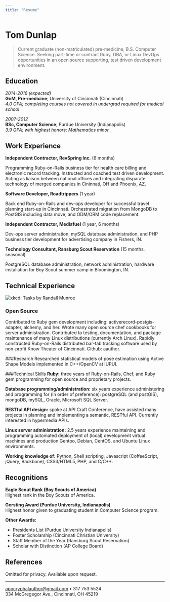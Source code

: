 ```yaml
---
title: "Resume"
---
```


Tom Dunlap
==========

> Current graduate (non-matriculated) pre-medicine, B.S. Computer Science.
> Seeking part-time or contract Ruby, DBA, or Linux DevOps opportunities in an
> open source supporting, test driven development environment.

Education
---------

*2014-2016 (expected)*  
**GnM, Pre-medicine**; University of Cincinnati (Cincinnati)  
*4.0 GPA; completing courses not covered in undergrad required for medical school*

*2007-2012*  
**BSc, Computer Science**; Purdue University (Indianapolis)  
*3.9 GPA; with highest honors; Mathematics minor*

Work Experience
---------------

**Independent Contractor, RevSpring Inc.** (6 months)

Programming Ruby-on-Rails business tier for health care billing and electronic
record tracking. Instructed and coached test driven development.  Acting as
liaison between national offices and integrating disparate technology of merged
companies in Cininnati, OH and Phoenix, AZ.

**Software Developer, Roadtrippers** (1 year)

Back end Ruby-on-Rails and dev-ops developer for successful travel planning
start-up in Cincinnati.  Orchestrated migration from MongoDB to PostGIS
including data move, and ODM/ORM code replacement.

**Independent Contractor, Mediafuel** (1 year, 6 months)

Dev-ops server administration, mySQL database administration, and PHP business
tier development for advertising company in Fishers, IN.

**Technology Consultant, Ransburg Scout Reservation**
(15 months, seasonal)

PostgreSQL database administration, network administration, hardware
installation for Boy Scout summer camp in Bloomington, IN.


Technical Experience
--------------------

![xkcd: Tasks by Randall Munroe](http://imgs.xkcd.com/comics/tasks.png)

### Open Source
Contributed to Ruby gem development including: activerecord-postgis-adapter,
alchemy, and her.  Wrote many open source chef cookbooks for server
administration.  Contributed to testing, documentation, and package maintenance
of many Linux distributions (currently Arch Linux).  Rapidly constructed
Ruby-on-Rails distributed bar-tab tracking software used by non-profit Know
Theater of Cincinnati. Github: aauthor.

###Research
Researched statistical models of pose estimation using Active Shape Models
implemented in C++/OpenCV at IUPUI.

###Technical Skills
**Ruby:** three years of Ruby-on-Rails, Chef, and Ruby gem programming for
open source and proprietary projects.

**Database programming/administration:** six years experience administering
and programming for (in order of preference): postgreSQL (and postGIS), mongoDB,
mySQL, Oracle, Microsoft SQL Server.

**RESTful API design:** spoke at API Craft Conference, have assisted many
projects in planning and implementing a semantic, RESTful API.  Currently
interested in hypermedia APIs.

**Linux server administration:** 2.5 years experience maintaining and
programming automated deployment of (local) development virtual machines and
production Gentoo, Debian, CentOS, and Ubuntu Linux environments.

**Working knowledge of:** Python, Shell scripting, Javascript (CoffeeScript,
jQuery, Backbone), CSS3/HTML5, PHP, and C/C++.

Recognitions
------------

**Eagle Scout Rank (Boy Scouts of America)**  
Highest rank in the Boy Scouts of America.

**Gersting Award (Purdue University, Indianapolis)**  
Highest honor given to graduating student in Computer Science program.

**Other Awards:**

-  Presidents List (Purdue University Indianapolis)
-  Foster Scholarship (Cincinnati Christian University)
-  Staff Member of the Year (Ransburg Scout Reservation)
-  Scholar with Distinction (AP College Board)


References
----------

Omitted for privacy. Available upon request.

----

<apocryphalauthor@gmail.com> • 317 753 5524  
334 McGregegor Ave., Cincinnati, OH 45219
